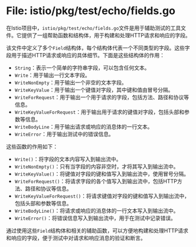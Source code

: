 # File: istio/pkg/test/echo/fields.go

在Istio项目中，`istio/pkg/test/echo/fields.go`文件是用于辅助测试的工具文件。它提供了一组帮助函数和结构体，用于构建和处理HTTP请求和响应的字段。

该文件中定义了多个`Field`结构体，每个结构体代表一个不同类型的字段。这些字段用于描述HTTP请求或响应的具体细节。下面是这些结构体的作用：

- `String`：表示一个简单的字符串字段，可以包含任何文本。
- `Write`：用于输出一行文本字段。
- `WriteNonEmpty`：用于输出一个非空的文本字段。
- `WriteKeyValue`：用于输出一个键值对字段，其中键和值由冒号分隔。
- `WriteForRequest`：用于输出一个用于请求的字段，包括方法、路径和协议等信息。
- `WriteKeyValueForRequest`：用于输出用于请求的键值对字段，包括头部和参数等信息。
- `WriteBodyLine`：用于输出请求或响应的消息体的一行文本。
- `WriteError`：用于输出测试中的错误信息。

这些函数的作用如下：

- `Write()`：将字段的文本内容写入到输出流中。
- `WriteNonEmpty()`：只有当字段的内容非空时，才将其写入到输出流中。
- `WriteKeyValue()`：将键值对字段的键和值写入到输出流中，使用冒号分隔。
- `WriteForRequest()`：将请求字段的各个值写入到输出流中，包括HTTP方法、路径和协议等信息。
- `WriteKeyValueForRequest()`：将请求键值对字段的键和值写入到输出流中，包括头部和参数等信息。
- `WriteBodyLine()`：将请求或响应的消息体的一行文本写入到输出流中。
- `WriteError()`：将错误信息写入到输出流中，用于在测试中记录错误。

通过使用这些`Field`结构体和相关的辅助函数，可以方便地构建和处理HTTP请求和响应的字段，便于测试中对请求和响应消息的验证和断言。

